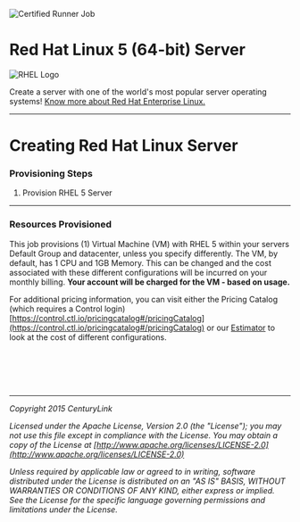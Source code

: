
![Certified Runner Job](http://info.runner.ctl.io/wp-content/uploads/2016/03/Github-Header.jpg)


# Red Hat Linux 5 (64-bit) Server
![RHEL Logo](https://upload.wikimedia.org/wikipedia/en/thumb/6/6c/RedHat.svg/1280px-RedHat.svg.png)

Create a server with one of the world's most popular server operating systems! [Know more about Red Hat Enterprise Linux.](https://www.redhat.com/en/technologies/linux-platforms/enterprise-linux) <br>

___
# Creating Red Hat Linux Server



### Provisioning Steps
1. Provision RHEL 5 Server


___

### Resources Provisioned
This job provisions (1) Virtual Machine (VM) with RHEL 5 within your servers Default Group and datacenter, unless you specify differently. The VM, by default, has 1 CPU and 1GB Memory. This can be changed and the cost associated with these different configurations will be incurred on your monthly billing. **Your account will be charged for the VM - based on usage.**

For additional pricing information, you can visit either the Pricing Catalog (which requires a Control login) [https://control.ctl.io/pricingcatalog#/pricingCatalog](https://control.ctl.io/pricingcatalog#/pricingCatalog) or our [Estimator](https://www.ctl.io/estimator/) to look at the cost of different configurations.

<br><br><br><br>

___

*Copyright 2015 CenturyLink*

*Licensed under the Apache License, Version 2.0 (the "License"); you may not use this file except in compliance with the License. You may obtain a copy of the License at [http://www.apache.org/licenses/LICENSE-2.0](http://www.apache.org/licenses/LICENSE-2.0)*

*Unless required by applicable law or agreed to in writing, software distributed under the License is distributed on an "AS IS" BASIS, WITHOUT WARRANTIES OR CONDITIONS OF ANY KIND, either express or implied. See the License for the specific language governing permissions and limitations under the License.*
